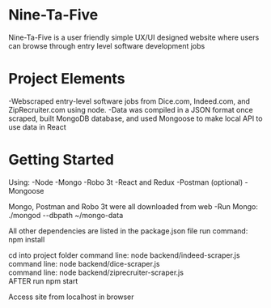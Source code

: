 # Nine-Ta-Five

Nine-Ta-Five is a user friendly simple UX/UI designed website where users can browse through entry level software development jobs

# Project Elements
-Webscraped entry-level software jobs from
 Dice.com, Indeed.com, and ZipRecruiter.com using node.
-Data was compiled in a JSON format once scraped, built MongoDB database, and used Mongoose to make local API to use data in React

# Getting Started
Using:
-Node
-Mongo
-Robo 3t
-React and Redux
-Postman (optional)
-Mongoose

Mongo, Postman and Robo 3t were all downloaded from web
-Run Mongo: ./mongod --dbpath ~/mongo-data

All other dependencies are listed in the package.json file 
run command: npm install

cd into project folder
command line: node backend/indeed-scraper.js  
command line: node backend/dice-scraper.js  
command line: node backend/ziprecruiter-scraper.js  
AFTER run npm start

Access site from localhost in browser

